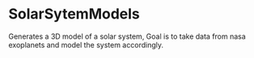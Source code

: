 # SolarSytemModels
Generates a 3D model of a solar system, Goal is to take data from nasa exoplanets and model the system accordingly.
